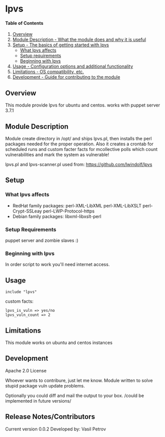 # lpvs

#### Table of Contents

1. [Overview](#overview)
2. [Module Description - What the module does and why it is useful](#module-description)
3. [Setup - The basics of getting started with lpvs](#setup)
    * [What lpvs affects](#what-lpvs-affects)
    * [Setup requirements](#setup-requirements)
    * [Beginning with lpvs](#beginning-with-lpvs)
4. [Usage - Configuration options and additional functionality](#usage)
5. [Limitations - OS compatibility, etc.](#limitations)
6. [Development - Guide for contributing to the module](#development)

## Overview

This module provide lpvs for ubuntu and centos. works with puppet server 3.7.1

## Module Description

Module create directory in /opt/ and ships lpvs.pl, then installs the perl packages needed for the proper operation. 
Also it creates a crontab for scheduled runs and custom facter facts for mcollective polls which count vulnerabilities and mark the system as vulnerable!

lpvs.pl and lpvs-scanner.pl used from:
https://github.com/lwindolf/lpvs

## Setup

### What lpvs affects

* RedHat family packages: perl-XML-LibXML perl-XML-LibXSLT perl-Crypt-SSLeay perl-LWP-Protocol-https
* Debian family packages: libxml-libxslt-perl

### Setup Requirements 

puppet server and zombie slaves :)

### Beginning with lpvs

In order script to work you'll need internet access.

## Usage

	include "lpvs"

custom facts:

	lpvs_is_vuln => yes/no
	lpvs_vuln_count => 2


## Limitations

This module works on ubuntu and centos instances  

## Development

Apache 2.0 License 

Whoever wants to contribure, just let me know. 
Module written to solve stupid package vuln update problems.

Optionally you could diff and mail the output to your box. /could be implemented in future versions/ 

## Release Notes/Contributors

Current version 0.0.2
Developed by: Vasil Petrov
